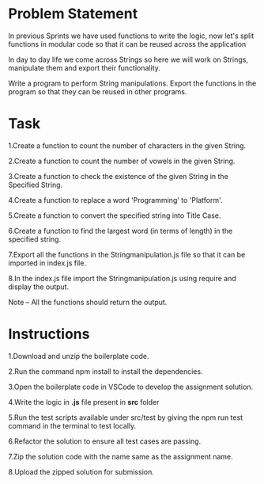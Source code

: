 # Problem Statement

In previous Sprints we have used functions to write the logic, now let's split functions in modular code so that it can be reused across the application​

In day to day life we come across Strings so here we will work on Strings, manipulate them and export their functionality.

Write a program to perform String manipulations. Export the functions in the program so that they can be reused in other programs.

# Task

1.Create a function to count the number of characters in the given String.​

2.Create a function to count the number of vowels in the given String.​

3.Create a function to check the existence of the given String in the Specified String.​

4.Create a function to replace a word 'Programming' to 'Platform'.​

5.Create a function to convert the specified string into Title Case.​

6.Create a function to find the largest word (in terms of length) in the specified string.​

7.Export all the functions in the Stringmanipulation.js file so that it can be imported in index.js file.​

8.In the index.js file import the Stringmanipulation.js using require and display the output.​

Note – All the functions should return the output.

# Instructions

1.Download and unzip the boilerplate code.

2.Run the command npm install to install the dependencies.

3.Open the boilerplate code in VSCode to develop the assignment solution.

4.Write the logic in **.js** file present in **src** folder

5.Run the test scripts available under src/test by giving the npm run test command in the terminal to test locally.

6.Refactor the solution to ensure all test cases are passing.

7.Zip the solution code with the name same as the assignment name.

8.Upload the zipped solution for submission.


 
